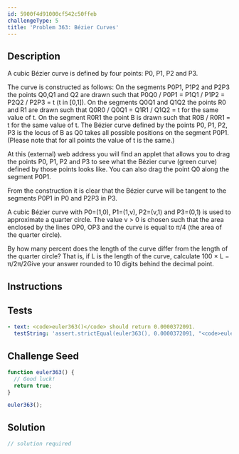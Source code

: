 ```yaml
---
id: 5900f4d91000cf542c50ffeb
challengeType: 5
title: 'Problem 363: Bézier Curves'
---
```


## Description
<section id='description'>
A cubic Bézier curve is defined by four points: P0, P1, P2 and P3.



The curve is constructed as follows:
On the segments P0P1, P1P2 and P2P3 the points Q0,Q1 and Q2 are drawn such that
P0Q0 / P0P1 = P1Q1 / P1P2 = P2Q2 / P2P3 = t (t in [0,1]).
On the segments Q0Q1 and Q1Q2 the points R0 and R1 are drawn such that
Q0R0  / Q0Q1 = Q1R1 / Q1Q2 = t for the same value of t.
On the segment R0R1 the point B is drawn such that R0B / R0R1 = t for the same value of t.
The Bézier curve defined by the points P0, P1, P2, P3 is the locus of B as Q0 takes all possible positions on the segment P0P1.
(Please note that for all points the value of t is the same.)

At this (external) web address you will find an applet that allows you to drag the points P0, P1, P2 and P3 to see what the Bézier curve (green curve) defined by those points looks like. You can also drag the point Q0 along the segment P0P1.

From the construction it is clear that the Bézier curve will be tangent to the segments P0P1 in P0 and P2P3 in P3.

A cubic Bézier curve with P0=(1,0), P1=(1,v), P2=(v,1) and P3=(0,1) is used to approximate a quarter circle.
The value v > 0 is chosen such that the area enclosed by the lines OP0, OP3 and the curve is equal to π/4 (the area of the quarter circle).

By how many percent does the length of the curve differ from the length of the quarter circle?
That is, if L is the length of the curve, calculate  100 × L − π/2π/2Give your answer rounded to 10 digits behind the decimal point.
</section>

## Instructions
<section id='instructions'>

</section>

## Tests
<section id='tests'>

```yml
- text: <code>euler363()</code> should return 0.0000372091.
  testString: 'assert.strictEqual(euler363(), 0.0000372091, "<code>euler363()</code> should return 0.0000372091.");'

```

</section>

## Challenge Seed
<section id='challengeSeed'>

<div id='js-seed'>

```js
function euler363() {
  // Good luck!
  return true;
}

euler363();
```

</div>



</section>

## Solution
<section id='solution'>

```js
// solution required
```
</section>
